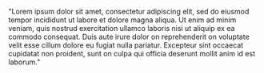 "Lorem ipsum dolor sit amet, consectetur adipiscing elit, 
sed do eiusmod tempor incididunt ut labore et dolore magna aliqua. 
Ut enim ad minim veniam, quis nostrud exercitation ullamco laboris
nisi ut aliquip ex ea commodo consequat. Duis aute irure dolor on reprehenderit on voluptate velit esse cillum dolore eu fugiat nulla
pariatur. Excepteur sint occaecat cupidatat non proident, sunt on culpa qui officia deserunt mollit anim id est laborum." 